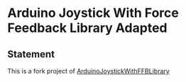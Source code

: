 # Arduino Joystick With Force Feedback Library Adapted

## Statement

This is a fork project of [ArduinoJoystickWithFFBLibrary](https://github.com/YukMingLaw/ArduinoJoystickWithFFBLibrary)
